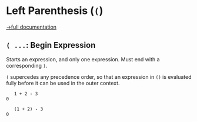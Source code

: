 # Left Parenthesis (`(`)
[→full documentation](https://mlochbaum.github.io/BQN/doc/expression.html#parentheses)

## `( ...`: Begin Expression

Starts an expression, and only one expression. Must end with a corresponding `)`.

`(` supercedes any precedence order, so that an expression in `()` is evaluated fully before it can be used in the outer context.

```bqn
   1 + 2 - 3
0

   (1 + 2) - 3
0
```
